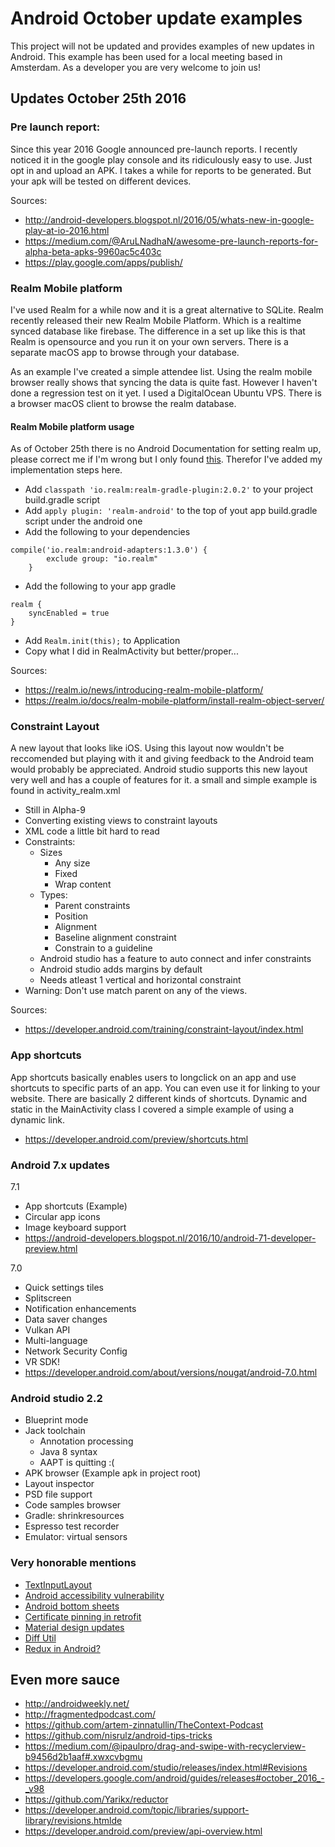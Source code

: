 # Android October update examples

This project will not be updated and provides examples of new updates in Android. This example has been used for a local meeting based in Amsterdam. As a developer you are very welcome to join us!

## Updates October 25th 2016

### Pre launch report:
Since this year 2016 Google announced pre-launch reports. I recently noticed it in the google play console and its ridiculously easy to use. Just opt in and upload an APK. I takes a while for reports to be generated. But your apk will be tested on different devices.

Sources:
* http://android-developers.blogspot.nl/2016/05/whats-new-in-google-play-at-io-2016.html
* https://medium.com/@AruLNadhaN/awesome-pre-launch-reports-for-alpha-beta-apks-9960ac5c403c
* https://play.google.com/apps/publish/

### Realm Mobile platform
I've used Realm for a while now and it is a great alternative to SQLite. Realm recently released their new Realm Mobile Platform. Which is a realtime synced database like firebase. The difference in a set up like this is that Realm is opensource and you run it on your own servers. There is a separate macOS app to browse through your database.

As an example I've created a simple attendee list. Using the realm mobile browser really shows that syncing the data is quite fast. However I haven't done a regression test on it yet. I used a DigitalOcean Ubuntu VPS. There is a browser macOS client to browse the realm database.

#### Realm Mobile platform usage
As of October 25th there is no Android Documentation for setting realm up, please correct me if I'm wrong but I only found [this](https://realm.io/docs/realm-mobile-platform/example-app/cocoa/). Therefor I've added my implementation steps here.

* Add `classpath 'io.realm:realm-gradle-plugin:2.0.2'` to your project build.gradle script
* Add `apply plugin: 'realm-android'` to the top of yout app build.gradle script under the android one
* Add the following to your dependencies
~~~~
compile('io.realm:android-adapters:1.3.0') {
        exclude group: "io.realm"
    }
~~~~
* Add the following to your app gradle
~~~~
realm {
    syncEnabled = true
}
~~~~
* Add `Realm.init(this);` to Application
* Copy what I did in RealmActivity but better/proper...


Sources:
* https://realm.io/news/introducing-realm-mobile-platform/
* https://realm.io/docs/realm-mobile-platform/install-realm-object-server/

### Constraint Layout
A new layout that looks like iOS. Using this layout now wouldn't be reccomended but playing with it and giving feedback to the Android team would probably be appreciated. Android studio supports this new layout very well and has a couple of features for it. a small and simple example is found in activity_realm.xml

* Still in Alpha-9
* Converting existing views to constraint layouts
* XML code a little bit hard to read
* Constraints:
    * Sizes
        * Any size
        * Fixed
        * Wrap content
    * Types:
        * Parent constraints
        * Position
        * Alignment
        * Baseline alignment constraint
        * Constrain to a guideline
    * Android studio has a feature to auto connect and infer constraints
    * Android studio adds margins by default
    * Needs atleast 1 vertical and horizontal constraint
* Warning: Don't use match parent on any of the views.

Sources:
* https://developer.android.com/training/constraint-layout/index.html

### App shortcuts
App shortcuts basically enables users to longclick on an app and use shortcuts to specific parts of an app. You can even use it for linking to your website. There are basically 2 different kinds of shortcuts. Dynamic and static in the MainActivity class I covered a simple example of using a dynamic link.

* https://developer.android.com/preview/shortcuts.html

### Android 7.x updates

7.1

* App shortcuts (Example)
* Circular app icons
* Image keyboard support
* https://android-developers.blogspot.nl/2016/10/android-71-developer-preview.html

7.0

* Quick settings tiles
* Splitscreen
* Notification enhancements
* Data saver changes
* Vulkan API
* Multi-language
* Network Security Config
* VR SDK!
* https://developer.android.com/about/versions/nougat/android-7.0.html

### Android studio 2.2
* Blueprint mode
* Jack toolchain
    * Annotation processing
    * Java 8 syntax
    * AAPT is quitting :(
* APK browser (Example apk in project root)
* Layout inspector
* PSD file support
* Code samples browser
* Gradle: shrinkresources
* Espresso test recorder
* Emulator: virtual sensors

### Very honorable mentions
* [TextInputLayout](https://developer.android.com/reference/android/support/design/widget/TextInputLayout.html)
* [Android accessibility vulnerability](https://android.jlelse.eu/android-accessibility-75fdc5810025)
* [Android bottom sheets](http://mayojava.github.io/android/bottom-sheets-android/)
* [Certificate pinning in retrofit](https://medium.com/@sreekumar_av/certificate-public-key-pinning-in-android-using-retrofit-2-0-74140800025b)
* [Material design updates](https://developer.android.com/reference/android/support/design/widget/TextInputLayout.html)
* [Diff Util](https://medium.com/@nullthemall/diffutil-is-a-must-797502bc1149)
* [Redux in Android?](https://github.com/Yarikx/reductor)

## Even more sauce
* http://androidweekly.net/
* http://fragmentedpodcast.com/
* https://github.com/artem-zinnatullin/TheContext-Podcast
* https://github.com/nisrulz/android-tips-tricks
* https://medium.com/@ipaulpro/drag-and-swipe-with-recyclerview-b9456d2b1aaf#.xwxcvbgmu
* https://developer.android.com/studio/releases/index.html#Revisions
* https://developers.google.com/android/guides/releases#october_2016_-_v98
* https://github.com/Yarikx/reductor
* https://developer.android.com/topic/libraries/support-library/revisions.htmlde
* https://developer.android.com/preview/api-overview.html